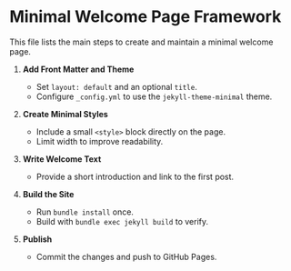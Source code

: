 # Minimal Welcome Page Framework

This file lists the main steps to create and maintain a minimal welcome page.

1. **Add Front Matter and Theme**
   - Set `layout: default` and an optional `title`.
   - Configure `_config.yml` to use the `jekyll-theme-minimal` theme.

2. **Create Minimal Styles**
   - Include a small `<style>` block directly on the page.
   - Limit width to improve readability.

3. **Write Welcome Text**
   - Provide a short introduction and link to the first post.

4. **Build the Site**
   - Run `bundle install` once.
   - Build with `bundle exec jekyll build` to verify.

5. **Publish**
   - Commit the changes and push to GitHub Pages.
